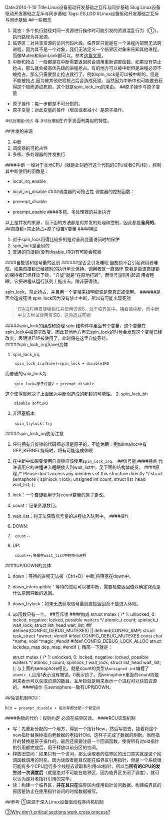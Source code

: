 Date:2014-1-10
Title:Linux设备驱动开发基础之互斥与同步基础
Slug:Linux设备驱动开发基础之互斥与同步基础
Tags: ES,LDD
#Linux设备驱动开发基础之互斥与同步基础
##一些概念
1. 竟态：多个执行路径对同一资源进行操作时可能引发的资源混乱行为（①）。执行路径为并发源。
2. 临界区：对共享资源的访问代码片段。临界区只能是在一个进程内部而无法跨进程，因为其不是一个对象，我们无法定义一个临界区对象来告知其他进程，而像Mutex和SpinLock都可以。参考[这篇文章](http://blogs.msdn.com/b/larryosterman/archive/2005/08/24/455741.aspx?Redirected=true)。
3. 中断和抢占：一般都是在中断需要返回前会调用重新调度函数，如果没有禁止抢占，那么就会被高优先级的进程抢占。有的地方可以被中断但是进程必须不被抢占，那么只需要禁止抢占就行了。例如spin_lock是可以被中断的，但是不能被抢占,因为被其他进程抢占后会造成死锁。当然因为中断中也可能要去获得这个锁而造成死锁，这个就是spin_lock_irq的来由。
##原子操作与原子变量
- 原子操作：每一步都是不可分割的。
- 原子变量：对此变量的操作（增加或者减小）是原子操作。

`单核处理器+抢占` 与 `多核处理器`在许多发面有类似的特性。

##并发的来源
1. 中断
2. 调度器的可抢占性
3. 多核、多处理器的并发执行

####中断
一般对于本地CPU（就是此刻运行这个代码的CPU或者CPU核），控制其中断使用的函数是：

- local_irq_enable
- local_irq_disable
####调度器的可抢占性
调度器的控制函数：

- preempt_disable
- preempt_enable
####多核、多处理器的并发执行

以上是并发的来源，而下面的方法都是对并发的处理和控制，因此都是**全局的**。
##自旋锁=禁止抢占+原子设置V变量
####特征
1. 对于spin_lock用得比较多的是对全局变量访问时的保护
1. spin_lock是全局的
1. 普通的自旋锁(没有disable_IRQ)有可能会死锁

####自旋锁和信号量的区别
######是否会引发睡眠
自旋锁不会引起调用者睡眠，如果自旋锁已经被别的执行单元保持，调用者就一直循环
查看是否该自旋锁的保持者已经释放了锁，“自旋”就是“在原地打转”。而信号量则引起调
用者睡眠，它把进程从运行队列上拖出去，除非获得锁。

spin_lock，禁止抢占，并且用一个变量来指明资源是否真正被使用。
######是否会造成死锁
spin_lock因为没有禁止中断，所以有可能出现死锁
> 在A进程用自旋锁锁住并使用资源B，处于临界区中，接着被中断，而中断中又去尝试使用资源B，这将造成死锁

#####spin_lock的组成和原理
spin 结构体中里面有个变量，这个变量在spin_lock中被原子改变。因此其他地方再去spin_lock的时候会发现这个变量已经改变，表明锁已经被使用了，此时将在这里自旋等待。
#####spin_lock_irq(Save)变体
1. spin_lock_irq

		spin_lock_irq(Save)=spin_lock + disableIRQ
而普通的spin_lock为

		spin_lock=原子设置V + preempt_disable
这个使得就解决了上面因为中断而造成的死锁的可能性。
2. spin_lock_bh
		
		disable softIRQ
3. 非阻塞版本
		
		spin_trylock：try
#####spin_lock_irq使用注意
1. 任何拥有自旋锁的代码都必须是原子的，不能休眠：例如kmalloc中有GFP_KERNEL掩码时，将有可能造成休眠
2. 在中断中如果要使用自旋锁应该使用`spin_lock_irq`。
##信号量
####特点
允许调用它的进程进入睡眠放入到wait_list中，见下面的结构体成员。
####原理
	/* Please don't access any members of this structure directly */
	struct semaphore {
		spinlock_t		lock;
		unsigned int		count;
		struct list_head	wait_list;
	};
1. lock：一个自旋锁用于对count变量的原子更改。
1. count：记录资源数目。
1. wait_list：将无法获取信号量的进程放入队列中。
####操作
1. DOWN:
2. 
		count--
1. UP:

		count++;唤醒在wait_list中的等待进程
####UP/DOWN的变体
1. down：等待的进程无法被（Ctrl+D）中断,将阻塞在down中。
2. down_interruptible：等待的进程可以被中断，需要检查返回值以确定究竟是什么原因导致的返回。
3. down_trylock：如果无法获取信号量则直接返回而不是进入休眠。
4. up函数只有一个。
##互斥锁
####构成
	struct mutex {
		/* 1: unlocked, 0: locked, negative: locked, possible waiters */
		atomic_t		count;
		spinlock_t		wait_lock;
		struct list_head	wait_list;
	#if defined(CONFIG_DEBUG_MUTEXES) || defined(CONFIG_SMP)
		struct task_struct	*owner;
	#endif
	#ifdef CONFIG_DEBUG_MUTEXES
		const char 		*name;
		void			*magic;
	#endif
	#ifdef CONFIG_DEBUG_LOCK_ALLOC
		struct lockdep_map	dep_map;
	#endif
	};
精简一下就是：

	struct mutex {
		/* 1: unlocked, 0: locked, negative: locked, possible waiters */
		atomic_t		count;
		spinlock_t		wait_lock;
		struct list_head	wait_list;
	};
与上面的semophore相比，就是count的类型从`unsigned int`编程了`atomic_t`,且用1表示没有被锁，0表示锁了。而semophore里面的count则是用来表示可以获取资源的数目。互斥锁就是用来表示一个进程可以获取资源的。
####操作
与semophore一致有UP和DOWN。

##免锁机制RCU：

	RCU = preempt_disable + 每次写都分配一个新空间
####免锁的代价：规则约定
必须在临界区读。
####RCU实现机制
- 写：先重新分配的一个地方，得到一个指针New，然后写进去，接着将这个new指针替换掉指向老数据的老指针Old。这样子完成了数据的刷新。当然指针的替换是原子操作的。最后还需要注册一个回调函数，使得所有对old指针的引用都完成后，用于释放以前分区的空间。
- 释放旧空间：如果只有一个访问，那么读取者的临界区的出口其实就是这个回调函数调用的时机，因为读取者能且仅能在临界区引用指针，但是一个系统很可能有多个CPU运行多个线程去读取和引用old指针，所以当**所有的CPU的发生过一次调度后**（就是绝对不可能在临界区，因为临界区关闭了调度），就可以认为是对老指针引用的完毕。
- 读：构建一个临界区，**并在且只在**临界区内使用指针访问数据。构建临界区的原因是防止在使用指针访问的时候数据被写。

##参考
①来源于深入Linux设备驱动程序内核机制

②[Why don't critical sections work cross process?](http://blogs.msdn.com/b/larryosterman/archive/2005/08/24/455741.aspx?Redirected=true)
